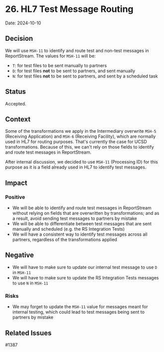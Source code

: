 # 26. HL7 Test Message Routing

Date: 2024-10-10

## Decision

We will use `MSH-11` to identify and route test and non-test messages in ReportStream. The values for `MSH-11` will be:
- `T`: for test files to be sent manually to partners
- `D`: for test files **not** to be sent to partners, and sent manually
- `N`: for test files **not** to be sent to partners, and sent by a scheduled task

## Status

Accepted.

## Context

Some of the transformations we apply in the Intermediary overwrite `MSH-5` (Receiving Application) and `MSH-6` (Receiving Facility), which are normally used in HL7 for routing purposes. That's currently the case for UCSD transformations. Because of this, we can't rely on those fields to identify and route test messages in ReportStream.

After internal discussion, we decided to use `MSH-11` (Processing ID) for this purpose as it is a field already used in HL7 to identify test messages.

## Impact

### Positive

- We will be able to identify and route test messages in ReportStream without relying on fields that are overwritten by transformations; and as a result, avoid sending test messages to partners by mistake
- We will be able to differentiate between test messages that are sent manually and scheduled (e.g. the RS Integration Tests)
- We will have a consistent way to identify test messages across all partners, regardless of the transformations applied

## Negative

- We will have to make sure to update our internal test message to use `D` in `MSH-11`
- We will have to make sure to update the RS Integration Tests messages to use `N` in `MSH-11`

### Risks

- We may forget to update the `MSH-11` value for messages meant for internal testing, which could lead to test messages being sent to partners by mistake

## Related Issues

#1387
